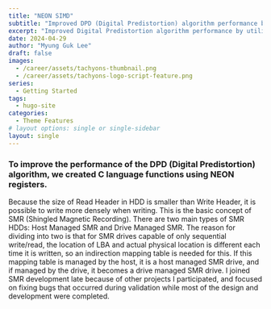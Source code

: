 ```yaml
---
title: "NEON SIMD"
subtitle: "Improved DPD (Digital Predistortion) algorithm performance by utilizing ARM's NEON registers"
excerpt: "Improved Digital Predistortion algorithm performance by utilizing NEON SIMD of ARM Cortex-A"
date: 2024-04-29
author: "Myung Guk Lee"
draft: false
images:
  - /career/assets/tachyons-thumbnail.png
  - /career/assets/tachyons-logo-script-feature.png
series:
  - Getting Started
tags:
  - hugo-site
categories:
  - Theme Features
# layout options: single or single-sidebar
layout: single
---
```



### To improve the performance of the DPD (Digital Predistortion) algorithm, we created C language functions using NEON registers.

Because the size of Read Header in HDD is smaller than Write Header, it is possible to write more densely when writing. This is the basic concept of SMR (Shingled Magnetic Recording). There are two main types of SMR HDDs: Host Managed SMR and Drive Managed SMR. The reason for dividing into two is that for SMR drives capable of only sequential write/read, the location of LBA and actual physical location is different each time it is written, so an indirection mapping table is needed for this. If this mapping table is managed by the host, it is a host managed SMR drive, and if managed by the drive, it becomes a drive managed SMR drive. I joined SMR development late because of other projects I participated, and focused on fixing bugs that occurred during validation while most of the design and development were completed.